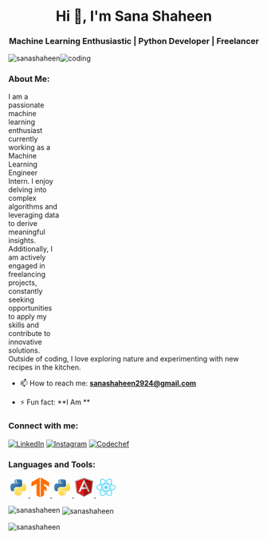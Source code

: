 <h1 align="center">Hi 👋, I'm Sana Shaheen</h1>
<h3 align="center">Machine Learning Enthusiastic | Python Developer | Freelancer</h3>
<img align="right" alt="coding" width="400" height="600" src="https://user-images.githubusercontent.com/82740940/218948143-d4a547cc-2132-4bbb-ad14-8b4919deb84f.png">
<p align="left">

<p align="left"> <img src="https://komarev.com/ghpvc/?username=sanashaheen&label=Profile%20views&color=0e75b6&style=flat" alt="sanashaheen" /> </p>

<h3 align="left">About Me:</h3>
<p align="left">
I am a passionate machine learning enthusiast currently working as a Machine Learning Engineer Intern. I enjoy delving into complex algorithms and leveraging data to derive meaningful insights. Additionally, I am actively engaged in freelancing projects, constantly seeking opportunities to apply my skills and contribute to innovative solutions. Outside of coding, I love exploring nature and experimenting with new recipes in the kitchen.
</p>

- 📫 How to reach me: **sanashaheen2924@gmail.com**

- ⚡ Fun fact: **I Am **

<h3 align="left">Connect with me:</h3>
<p align="left">
<a href="https://linkedin.com/in/sana-shaheen" target="blank"><img align="center" src="https://raw.githubusercontent.com/rahuldkjain/github-profile-readme-generator/master/src/images/icons/Social/linked-in-alt.svg" alt="LinkedIn" height="30" width="40" /></a>
<a href="https://www.instagram.com/sana24__8" target="blank"><img align="center" src="https://raw.githubusercontent.com/rahuldkjain/github-profile-readme-generator/master/src/images/icons/Social/instagram.svg" alt="Instagram" height="30" width="40" /></a>
<a href="https://www.codechef.com/users/sanashaheen" target="blank"><img align="center" src="https://cdn.jsdelivr.net/npm/simple-icons@3.1.0/icons/codechef.svg" alt="Codechef" height="30" width="40" /></a>
</p>

<h3 align="left">Languages and Tools:</h3>
<p align="left"> 
  <a href="https://www.python.org" target="_blank" rel="noreferrer"> <img src="https://raw.githubusercontent.com/devicons/devicon/master/icons/python/python-original.svg" alt="Python" width="40" height="40"/> </a>
  <a href="https://www.tensorflow.org/" target="_blank" rel="noreferrer"> <img src="https://raw.githubusercontent.com/devicons/devicon/master/icons/tensorflow/tensorflow-original.svg" alt="TensorFlow" width="40" height="40"/> </a>
  <a href="https://scikit-learn.org/stable/" target="_blank" rel="noreferrer"> <img src="https://raw.githubusercontent.com/devicons/devicon/master/icons/python/python-original.svg" alt="scikit-learn" width="40" height="40"/> </a>
  <a href="https://angular.io/" target="_blank" rel="noreferrer"> <img src="https://raw.githubusercontent.com/devicons/devicon/master/icons/angularjs/angularjs-original.svg" alt="Angular" width="40" height="40"/> </a>
  <a href="https://reactjs.org/" target="_blank" rel="noreferrer"> <img src="https://raw.githubusercontent.com/devicons/devicon/master/icons/react/react-original.svg" alt="React" width="40" height="40"/> </a>
</p>

<p><img align="left" src="https://github-readme-stats.vercel.app/api/top-langs?username=sanashaheen&show_icons=true&locale=en&layout=compact" alt="sanashaheen" /></p>

<p>&nbsp;<img align="center" src="https://github-readme-stats.vercel.app/api?username=sanashaheen&show_icons=true&locale=en" alt="sanashaheen" /></p>

<p><img align="center" src="https://github-readme-streak-stats.herokuapp.com/?user=sanashaheen&" alt="sanashaheen" /></p>
